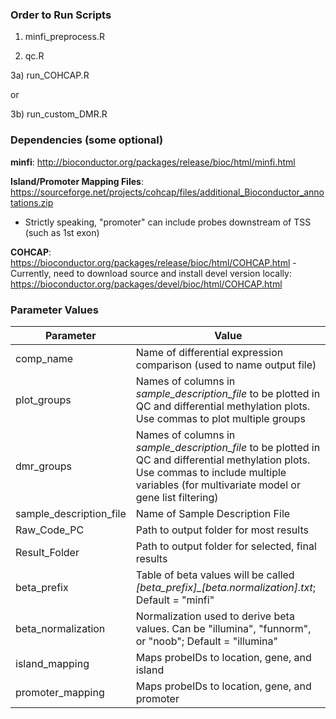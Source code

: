 ### Order to Run Scripts ###

1) minfi_preprocess.R

2) qc.R

3a) run_COHCAP.R

or

3b) run_custom_DMR.R

### Dependencies (some optional) ###

**minfi**: http://bioconductor.org/packages/release/bioc/html/minfi.html

**Island/Promoter Mapping Files**: https://sourceforge.net/projects/cohcap/files/additional_Bioconductor_annotations.zip
- Strictly speaking, "promoter" can include probes downstream of TSS (such as 1st exon)

**COHCAP**: https://bioconductor.org/packages/release/bioc/html/COHCAP.html
-Currently, need to download source and install devel version locally: https://bioconductor.org/packages/devel/bioc/html/COHCAP.html

### Parameter Values ###
| Parameter | Value|
|---|---|
|comp_name | Name of differential expression comparison (used to name output file)
|plot_groups | Names of columns in *sample_description_file* to be plotted in QC and differential methylation plots.  Use commas to plot multiple groups|
|dmr_groups | Names of columns in *sample_description_file* to be plotted in QC and differential methylation plots.  Use commas to include multiple variables (for multivariate model or gene list filtering)|
|sample_description_file|Name of Sample Description File|
|Raw_Code_PC|Path to output folder for most results|
|Result_Folder|Path to output folder for selected, final results|
|beta_prefix|Table of beta values will be called *[beta_prefix]_[beta.normalization].txt*; Default = "minfi"|
|beta_normalization|Normalization used to derive beta values.  Can be "illumina", "funnorm", or "noob"; Default = "illumina"|
|island_mapping|Maps probeIDs to location, gene, and island|
|promoter_mapping|Maps probeIDs to location, gene, and promoter|
